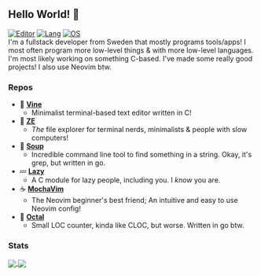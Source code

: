 Hello World! 👋
---------
[![Editor](https://img.shields.io/badge/Code%20Editor-Neovim-18e73a?logo=Neovim&logColor=18e73a&style=for-the-badge)](https://neovim.io)
[![Lang](https://img.shields.io/badge/Favourite%20Language-C-9d9d9d?logo=C&logoColor=9d9d9d&style=for-the-badge)](https://en.wikipedia.org/wiki/The_C_Programming_Language)
[![OS](https://img.shields.io/badge/Operating%20System-Fedora%20Linux-2b65d4?logo=fedora&logoColor=2b65d4&style=for-the-badge)](https://github.com/ElisStaaf/soup)  
I'm a fullstack developer from Sweden that mostly programs tools/apps! I most often program more low-level things & with more low-level languages. I'm most likely
working on something C-based. I've made some really good projects! I also use Neovim btw.

### Repos
* 📝 [**Vine**](https://github.com/ElisStaaf/vine)
  * Minimalist terminal-based text editor
    written in C!
* 📂 [**ZE**](https://github.com/ElisStaaf/ze)
  * *The* file explorer for terminal nerds,
    minimalists & people with slow computers!
* 🍲 [**Soup**](https://github.com/ElisStaaf/soup)
  * Incredible command line tool to find
    something in a string. Okay, it's grep,
    but written in go.
* 💤 [**Lazy**](https://github.com/ElisStaaf/lazy)
  * A C module for lazy people, including
    you. I _know_ you are.
* ☕ [**MochaVim**](https://github.com/ElisStaaf/MochaVim)
  * The Neovim beginner's best friend;
    An intuitive and easy to use Neovim config!
* 🦑 [**Octal**](https://github.com/ElisStaaf/NanoWiki)
  * Small LOC counter, kinda like CLOC, but worse.
    Written in go btw.

### Stats
<a href="">
  <img align="center" src="https://github-readme-stats.vercel.app/api?username=ElisStaaf&theme=github_dark&show_icons=true"/>
</a>
<a href="">
  <img align="center" src="https://github-readme-stats.vercel.app/api/top-langs/?username=ElisStaaf&theme=github_dark&layout=compact"/>
</a>
